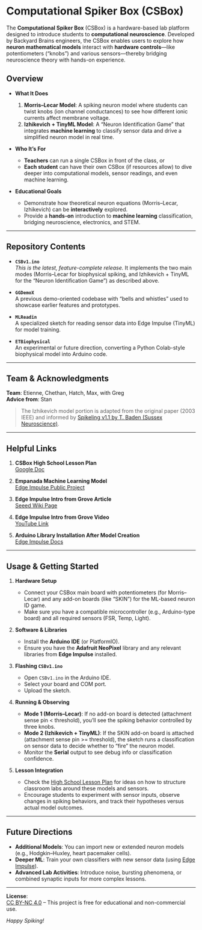# Computational Spiker Box (CSBox)

The **Computational Spiker Box** (CSBox) is a hardware-based lab platform designed to introduce students to **computational neuroscience**. Developed by Backyard Brains engineers, the CSBox enables users to explore how **neuron mathematical models** interact with **hardware controls**—like potentiometers (“knobs”) and various sensors—thereby bridging neuroscience theory with hands-on experience.

## Overview

- **What It Does**  
  1. **Morris–Lecar Model**: A spiking neuron model where students can twist knobs (ion channel conductances) to see how different ionic currents affect membrane voltage.  
  2. **Izhikevich + TinyML Model**: A “Neuron Identification Game” that integrates **machine learning** to classify sensor data and drive a simplified neuron model in real time.

- **Who It’s For**  
  - **Teachers** can run a single CSBox in front of the class, or  
  - **Each student** can have their own CSBox (if resources allow) to dive deeper into computational models, sensor readings, and even machine learning.

- **Educational Goals**  
  - Demonstrate how theoretical neuron equations (Morris–Lecar, Izhikevich) can be **interactively** explored.  
  - Provide a **hands-on** introduction to **machine learning** classification, bridging neuroscience, electronics, and STEM.

---

## Repository Contents

- **`CSBv1.ino`**  
  *This is the latest, feature-complete release.* It implements the two main modes (Morris–Lecar for biophysical spiking, and Izhikevich + TinyML for the “Neuron Identification Game”) as described above.

- **`GGDemoX`**  
  A previous demo-oriented codebase with “bells and whistles” used to showcase earlier features and prototypes.

- **`MLReadin`**  
  A specialized sketch for reading sensor data into Edge Impulse (TinyML) for model training.

- **`ETBiophysical`**  
  An experimental or future direction, converting a Python Colab-style biophysical model into Arduino code.

---

## Team & Acknowledgments

**Team**: Etienne, Chethan, Hatch, Max, with Greg  
**Advice from**: Stan  

> The Izhikevich model portion is adapted from the original paper (2003 IEEE) and informed by [Spikeling v1.1 by T. Baden (Sussex Neuroscience)](www.badenlab.org).

---

## Helpful Links

1. **CSBox High School Lesson Plan**  
   [Google Doc](https://docs.google.com/document/d/10m3qYU1o_Ff_S5vf5cXgXZOqF4JOqBALDKtLj9YVtUo/edit?tab=t.0#heading=h.nyvcnz9wxjju)

2. **Empanada Machine Learning Model**  
   [Edge Impulse Public Project](https://studio.edgeimpulse.com/public/571525/live/impulse/1/learning/keras/7)

3. **Edge Impulse Intro from Grove Article**  
   [Seeed Wiki Page](https://wiki.seeedstudio.com/Wio-Terminal-TinyML-EI-1/)

4. **Edge Impulse Intro from Grove Video**  
   [YouTube Link](https://youtu.be/iCmlKyAp8eQ)

5. **Arduino Library Installation After Model Creation**  
   [Edge Impulse Docs](https://docs.edgeimpulse.com/docs/run-inference/arduino-library)

---

## Usage & Getting Started

1. **Hardware Setup**  
   - Connect your CSBox main board with potentiometers (for Morris–Lecar) and any add-on boards (like “SKIN”) for the ML-based neuron ID game.
   - Make sure you have a compatible microcontroller (e.g., Arduino-type board) and all required sensors (FSR, Temp, Light).

2. **Software & Libraries**  
   - Install the **Arduino IDE** (or PlatformIO).  
   - Ensure you have the **Adafruit NeoPixel** library and any relevant libraries from **Edge Impulse** installed.

3. **Flashing `CSBv1.ino`**  
   - Open `CSBv1.ino` in the Arduino IDE.  
   - Select your board and COM port.  
   - Upload the sketch.

4. **Running & Observing**  
   - **Mode 1 (Morris–Lecar)**: If no add-on board is detected (attachment sense pin < threshold), you’ll see the spiking behavior controlled by three knobs.  
   - **Mode 2 (Izhikevich + TinyML)**: If the SKIN add-on board is attached (attachment sense pin >= threshold), the sketch runs a classification on sensor data to decide whether to “fire” the neuron model.  
   - Monitor the **Serial** output to see debug info or classification confidence.

5. **Lesson Integration**  
   - Check the [High School Lesson Plan](https://docs.google.com/document/d/10m3qYU1o_Ff_S5vf5cXgXZOqF4JOqBALDKtLj9YVtUo/edit?tab=t.0#heading=h.nyvcnz9wxjju) for ideas on how to structure classroom labs around these models and sensors.  
   - Encourage students to experiment with sensor inputs, observe changes in spiking behaviors, and track their hypotheses versus actual model outcomes.

---

## Future Directions

- **Additional Models**: You can import new or extended neuron models (e.g., Hodgkin–Huxley, heart pacemaker cells).  
- **Deeper ML**: Train your own classifiers with new sensor data (using [Edge Impulse](https://studio.edgeimpulse.com/)).  
- **Advanced Lab Activities**: Introduce noise, bursting phenomena, or combined synaptic inputs for more complex lessons.

---

**License**:  
[CC BY-NC 4.0](https://creativecommons.org/licenses/by-nc/4.0/) – This project is free for educational and non-commercial use.


*Happy Spiking!*